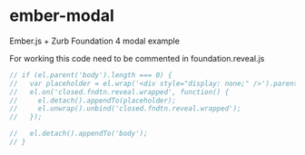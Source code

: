 ember-modal
===========

Ember.js + Zurb Foundation 4 modal example

For working this code need to be commented in foundation.reveal.js

```javascript
// if (el.parent('body').length === 0) {
//   var placeholder = el.wrap('<div style="display: none;" />').parent();
//   el.on('closed.fndtn.reveal.wrapped', function() {
//     el.detach().appendTo(placeholder);
//     el.unwrap().unbind('closed.fndtn.reveal.wrapped');
//   });

//   el.detach().appendTo('body');
// }